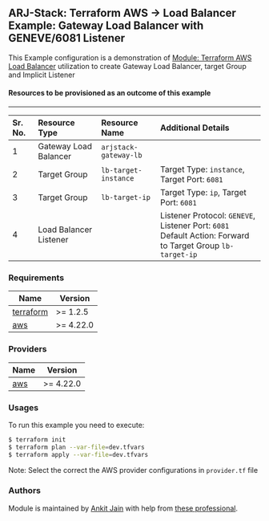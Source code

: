 ## ARJ-Stack: Terraform AWS -> Load Balancer Example: Gateway Load Balancer with GENEVE/6081 Listener

This Example configuration is a demonstration of [Module: Terraform AWS Load Balancer](https://github.com/ankit-jn/terraform-aws-load-balancer) utilization to create Gateway Load Balancer, target Group and Implicit Listener

#### Resources to be provisioned as an outcome of this example
---

| Sr. No. | Resource Type | Resource Name | Additional Details |
|:------|:------|:------|:------|
| 1 | Gateway Load Balancer | `arjstack-gateway-lb` |  |
| 2 | Target Group | `lb-target-instance` | Target Type: `instance`, Target Port: `6081` |
| 3 | Target Group | `lb-target-ip` | Target Type: `ip`, Target Port: `6081` |
| 4 | Load Balancer Listener |  | Listener Protocol: `GENEVE`, Listener Port: `6081`<br>Default Action: Forward to Target Group `lb-target-ip`  |

### Requirements

| Name | Version |
|------|---------|
| <a name="requirement_terraform"></a> [terraform](#requirement\_terraform) | >= 1.2.5 |
| <a name="requirement_aws"></a> [aws](#requirement\_aws) | >= 4.22.0 |

### Providers

| Name | Version |
|------|---------|
| <a name="provider_aws"></a> [aws](#provider\_aws) | >= 4.22.0 |

### Usages

To run this example you need to execute:

```bash
$ terraform init
$ terraform plan --var-file=dev.tfvars
$ terraform apply --var-file=dev.tfvars
```

Note: Select the correct the AWS provider configurations in `provider.tf` file

### Authors

Module is maintained by [Ankit Jain](https://github.com/ankit-jn) with help from [these professional](https://github.com/ankit-jn/terraform-aws-examples/graphs/contributors).